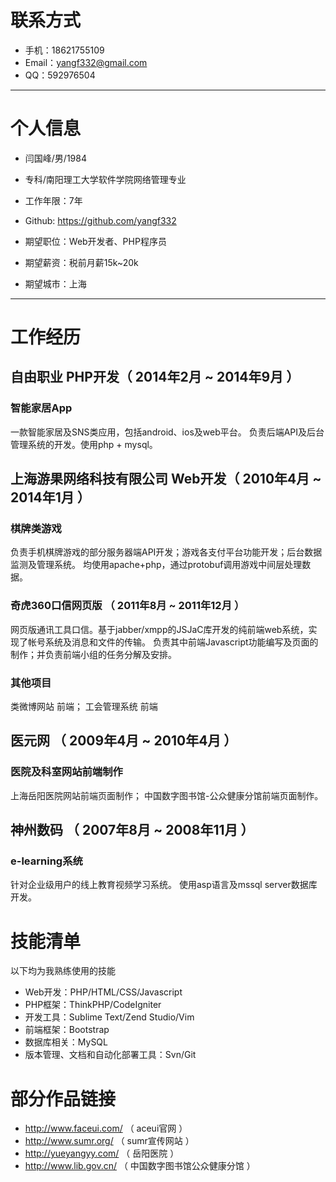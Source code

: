 # 联系方式

- 手机：18621755109
- Email：yangf332@gmail.com
- QQ：592976504

---

# 个人信息

 - 闫国峰/男/1984 
 - 专科/南阳理工大学软件学院网络管理专业 
 - 工作年限：7年
 - Github: https://github.com/yangf332

 - 期望职位：Web开发者、PHP程序员
 - 期望薪资：税前月薪15k~20k
 - 期望城市：上海

---

# 工作经历

## 自由职业 PHP开发（ 2014年2月 ~ 2014年9月 ）

### 智能家居App
一款智能家居及SNS类应用，包括android、ios及web平台。
负责后端API及后台管理系统的开发。使用php + mysql。


## 上海游果网络科技有限公司  Web开发（ 2010年4月 ~ 2014年1月 ）

### 棋牌类游戏
负责手机棋牌游戏的部分服务器端API开发；游戏各支付平台功能开发；后台数据监测及管理系统。
均使用apache+php，通过protobuf调用游戏中间层处理数据。

### 奇虎360口信网页版 （ 2011年8月 ~ 2011年12月 ）
网页版通讯工具口信。基于jabber/xmpp的JSJaC库开发的纯前端web系统，实现了帐号系统及消息和文件的传输。
负责其中前端Javascript功能编写及页面的制作；并负责前端小组的任务分解及安排。

### 其他项目
类微博网站 前端；
工会管理系统 前端

 
## 医元网 （ 2009年4月 ~ 2010年4月 ）

### 医院及科室网站前端制作
上海岳阳医院网站前端页面制作；
中国数字图书馆-公众健康分馆前端页面制作。

## 神州数码 （ 2007年8月 ~ 2008年11月 ）

### e-learning系统
针对企业级用户的线上教育视频学习系统。
使用asp语言及mssql server数据库开发。



# 技能清单

以下均为我熟练使用的技能

- Web开发：PHP/HTML/CSS/Javascript
- PHP框架：ThinkPHP/CodeIgniter
- 开发工具：Sublime Text/Zend Studio/Vim
- 前端框架：Bootstrap
- 数据库相关：MySQL
- 版本管理、文档和自动化部署工具：Svn/Git

# 部分作品链接

- http://www.faceui.com/  （ aceui官网 ）
- http://www.sumr.org/    （ sumr宣传网站 ）
- http://yueyangyy.com/   （ 岳阳医院 ）
- http://www.lib.gov.cn/  （ 中国数字图书馆公众健康分馆 ）
